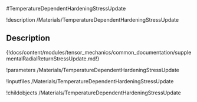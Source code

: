<!-- MOOSE Object Documentation Stub: Remove this when content is added. -->
#TemperatureDependentHardeningStressUpdate

!description /Materials/TemperatureDependentHardeningStressUpdate

## Description
{!docs/content/modules/tensor_mechanics/common_documentation/supplementalRadialReturnStressUpdate.md!}

!parameters /Materials/TemperatureDependentHardeningStressUpdate

!inputfiles /Materials/TemperatureDependentHardeningStressUpdate

!childobjects /Materials/TemperatureDependentHardeningStressUpdate
